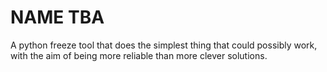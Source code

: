 # NAME TBA

A python freeze tool that does the simplest thing that could possibly work, with the aim of being more reliable than more clever solutions.